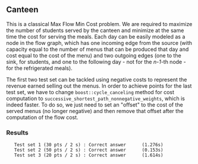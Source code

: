 ## Canteen
This is a classical Max Flow Min Cost problem. We are required to maximize the number of students served by the canteen and minimize at the same time the cost for serving the meals. Each day can be easily modeled as a node in the flow graph, which has one incoming edge from the source (with capacity equal to the number of menus that can be produced that day and cost equal to the cost of the menu) and two outgoing edges (one to the sink, for students, and one to the following day - not for
the *n-1*-th node - for the refrigerated meals). 

The first two test set can be tackled using negative costs to represent the revenue earned selling out the menus. In order to achieve points for the last test set, we have to change `boost::cycle_canceling` method for cost computation to `successive_shortest_path_nonnegative_weights`, which is indeed faster. To do so, we just need to set an "offset" to the cost of the served menus (no longer negative) and then remove that offset after the computation of the flow cost.

### Results
```
   Test set 1 (30 pts / 2 s) : Correct answer      (1.276s)
   Test set 2 (50 pts / 2 s) : Correct answer      (0.153s)
   Test set 3 (20 pts / 2 s) : Correct answer      (1.614s)
```
